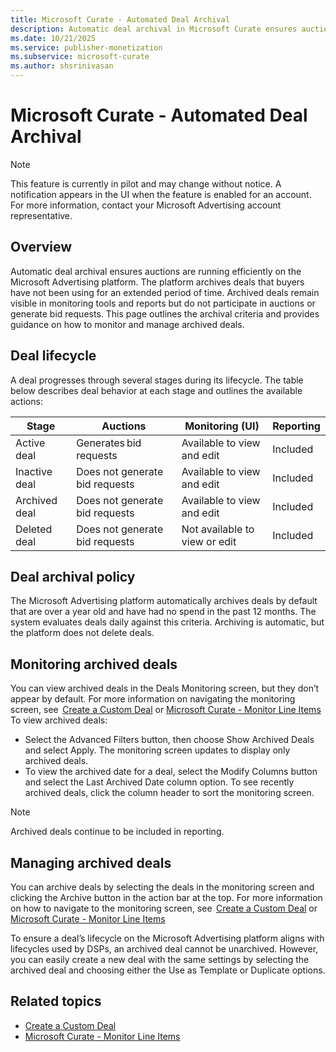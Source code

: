 ```yaml
---
title: Microsoft Curate - Automated Deal Archival  
description: Automatic deal archival in Microsoft Curate ensures auctions are running efficiently on the Microsoft Advertising platform.
ms.date: 10/21/2025
ms.service: publisher-monetization
ms.subservice: microsoft-curate
ms.author: shsrinivasan
---
```


# Microsoft Curate - Automated Deal Archival 

> [!NOTE]
> This feature is currently in pilot and may change without notice. A notification appears in the UI when the feature is enabled for an account. For more information, contact your Microsoft Advertising account representative. 

## Overview
Automatic deal archival ensures auctions are running efficiently on the Microsoft Advertising platform. The platform archives deals that buyers have not been using for an extended period of time. Archived deals remain visible in monitoring tools and reports but do not participate in auctions or generate bid requests. This page outlines the archival criteria and provides guidance on how to monitor and manage archived deals. 

## Deal lifecycle  

A deal progresses through several stages during its lifecycle. The table below describes deal behavior at each stage and outlines the available actions:

| **Stage** | **Auctions** | **Monitoring (UI)** | **Reporting** |
|---|---|---|---|
| Active deal | Generates bid requests | Available to view and edit | Included |
| Inactive deal | Does not generate bid requests | Available to view and edit | Included |
| Archived deal | Does not generate bid requests | Available to view and edit | Included |
| Deleted deal | Does not generate bid requests | Not available to view or edit | Included |

## Deal archival policy  
 
The Microsoft Advertising platform automatically archives deals by default that are over a year old and have had no spend in the past 12 months. The system evaluates deals daily against this criteria. Archiving is automatic, but the platform does not delete deals.


## Monitoring archived deals  

You can view archived deals in the Deals Monitoring screen, but they don’t appear by default. For more information on navigating the monitoring screen, see  [Create a Custom Deal](curated-deals.md) or [Microsoft Curate - Monitor Line Items](monitor-line-items.md)
To view archived deals: 
- Select the Advanced Filters button, then choose Show Archived Deals and select Apply. The monitoring screen updates to display only archived deals. 
- To view the archived date for a deal, select the Modify Columns button and select the Last Archived Date column option. To see recently archived deals, click the column header to sort the monitoring screen. 
> [!NOTE]
> Archived deals continue to be included in reporting.  

## Managing archived deals  

You can archive deals by selecting the deals in the monitoring screen and clicking the Archive button in the action bar at the top. For more information on how to navigate to the monitoring screen, see  [Create a Custom Deal](curated-deals.md) or [Microsoft Curate - Monitor Line Items](monitor-line-items.md)
 
To ensure a deal’s lifecycle on the Microsoft Advertising platform aligns with lifecycles used by DSPs, an archived deal cannot be unarchived. However, you can easily create a new deal with the same settings by selecting the archived deal and choosing either the Use as Template or Duplicate options. 

 

## Related topics
- [Create a Custom Deal](curated-deals.md) 
- [Microsoft Curate - Monitor Line Items](monitor-line-items.md)
